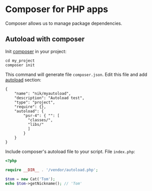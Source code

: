 # Composer for PHP apps

Composer allows us to manage package dependencies.

## Autoload with composer

Init [composer](https://getcomposer.org/) in your project:

```
cd my_project
composer init
```

This command will generate file `composer.json`. 
Edit this file and add [autoload](https://getcomposer.org/doc/04-schema.md#psr-4) section:

```
{
    "name": "nik/myautoload",
    "description": "Autoload test",
    "type": "project",
    "require": {},
    "autoload": {
        "psr-4": { "": [
          "classes/",
          "libs/"
          ] 
        }
    }
}
```

Include composer's autoload file to your script. File `index.php`:

```php
<?php

require __DIR__ . '/vendor/autoload.php';

$tom = new Cat('Tom');
echo $tom->getNickname(); // 'Tom'
```
